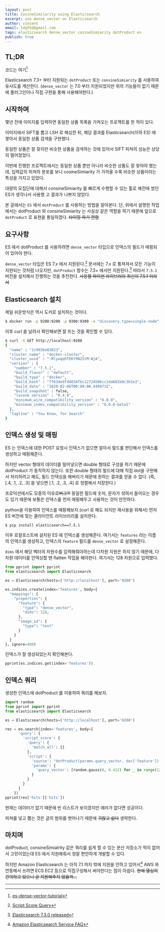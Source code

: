 ```yaml
---
layout: post
title: CosineSimilarity using Elasticsearch
excerpt: use dense_vector on Elasticsearch
author: vincent
email: ldg55d@gmail.com
tags: elasticsearch dense_vector cosineSimiarity dotProduct es
publish: true
---
```


## TL;DR

코드는 여기[^1]

Elasticsearch 7.3+ 부터 지원되는 `dotProduct` 또는 `consineSimiarity` 를 사용하여 유사도를 계산한다.
(`dense_vector` 는 7.0 부터 지원되었지만 위의 기능들이 없기 때문에 플러그인이나 직접 구현을 통해 사용해야한다.)

## 시작하며

몇년 전에 이미지를 입력하면 동일한 상품 목록을 가져오는 프로젝트를 한 적이 있다.

이미지에서 SIFT를 뽑고 LSH 로 해싱한 뒤, 해당 결과를 Elasticsearch(이하 ES) 에 쌓아서 동일한 상품 검색을 구현했다.

동일한 상품은 잘 찾지만 비슷한 상품을 검색하는 것에 있어서 SIFT 피쳐의 성능은 상당히 떨어졌었다. 

이번에 진행한 프로젝트에서는 동일한 상품 뿐만 아니라 비슷한 상품도 잘 찾아야 했는데, 입력값의 피쳐의 분포를 보니 cosineSimiarity 가 가까울 수록 비슷한 상품이라는 특성을 가지고 있었다.

대량의 모집단에 대해서 consineSimiarity 를 빠르게 수행할 수 있는 툴로 예전에 썼던 ES가 생각나서 사용했 고 결과가 나쁘지 않았다.

본 글에서는 `ES` 에서 `dotProduct` 를 사용하는 방법을 알아본다. 단, 위에서 설명한 작업에서는 dotProduct 와 consineSimiarity 는 사실상 같은 역할을 하기 때문에 앞으로 `dotProduct` 로 표현을 통일하겠다. ~~타이핑 하기 편함~~

## 요구사항

ES 에서 dotProduct 를 사용하려면 `dense_vector` 타입으로 인덱스의 필드가 매핑되어 있어야 한다.

`dense_vector` 타입은 ES 7.x 에서 지원된다.[^2] 문서에는 7.x 로 퉁쳐져서 모든 기능이 지원되는 것처럼 나오지만, `dotProduct` 함수는 7.3+ 에서만 지원된다.[^3]
따라서 `7.5.1` 버전을 설치해서 진행하는 것을 추천한다. ~~사용할 파이썬 라이브러리 최신이 7.5.1 이라서~~

## Elasticsearch 설치

제일 쉬운방식은 역시 도커로 설치하는 것이다.

```bash
$ docker run -p 9200:9200 -p 9300:9300 -e "discovery.type=single-node" docker.elastic.co/elasticsearch/elasticsearch:7.5.1
```

이후 curl 을 날려서 확인해보면 잘 뜨는 것을 확인할 수 있다.

```bash
$ curl -X GET http://localhost:9200
{
  "name" : "1c993be83823",
  "cluster_name" : "docker-cluster",
  "cluster_uuid" : "-RlyuqqhTEKY9N2StM-WjA",
  "version" : {
    "number" : "7.5.1",
    "build_flavor" : "default",
    "build_type" : "docker",
    "build_hash" : "7f634e9f44834fbc12724506cc1da681b0c3b1e3",
    "build_date" : "2020-02-06T00:09:00.449973Z",
    "build_snapshot" : false,
    "lucene_version" : "8.4.0",
    "minimum_wire_compatibility_version" : "6.8.0",
    "minimum_index_compatibility_version" : "6.0.0-beta1"
  },
  "tagline" : "You Know, for Search"
}
```

## 인덱스 생성 및 매핑

ES 는 인덱스에 대한 POST 요청시 인덱스가 없으면 알아서 필드를 판단해서 인덱스를 생성하고 매핑해준다.

하지만 vector 형태의 데이터를 밀어넣으면 double 형태로 구성을 하기 때문에 dotProduct 가 동작하지 않는다. 또한 double 형태의 필드에 대해 직접 dot을 구현해서 처리하려고 해도, 필드 인덱싱을 해버리기 때문에 원하는 결과를 얻을 수 없다. (즉,  [.4, .1, .2, .3] 을 넣으면 [.1, .2, .3, .4] 로 정렬해서 저장한다.) 

프로덕션에서도 모종의 이유로~~버그?!~~ 동일한 필드에 숫자, 문자가 섞여서 들어오는 경우도 있기 때문에 보통은 인덱스를 먼저 매핑해두고 사용하는 것이 안전하다.

python을 이용하여 인덱스를 매핑해보자.(curl 로 해도 되지만 재사용을 위해서) 먼저 ES 버전에 맞는 클라이언트 라이브러리를 설치한다.

```bash
$ pip install elasticsearch==7.5.1
```

이후 로컬호스트에 설치된 ES 에 인덱스를 생성해준다. 여기서는 `features` 라는 이름의 인덱스를 생성하고, 인덱스의 `feature` 필드를 `dense_vector` 로 설정해준다.

`dims` 에서 해당 벡터의 차원수를 입력해줘야하는데 다차원 지원은 하지 않기 때문에, 다차원 데이터를 인덱싱할 땐 flatten 작업을 해야한다. 여기서는 128 차원으로 입력했다.

```python
from pprint import pprint
from elasticsearch import Elasticsearch

es = Elasticsearch(hosts=['http://localhost'], port='9200')

es.indices.create(index='features', body={
  "mappings": {
    "properties": {
      "feature": {
        "type": "dense_vector",
        "dims": 128,
      },
      "image_id": {
        "type": "text"
      }
    }
  }
}, ignore=400)
```

인덱스가 잘 생성되었는지 확인해본다.

```python
pprint(es.indices.get(index='features'))
```

## 인덱스 쿼리

생성한 인덱스에 dotProduct 를 이용하여 쿼리를 해보자.

```python
import random
from pprint import pprint
from elasticsearch import Elasticsearch

es = Elasticsearch(hosts=['http://localhost'], port='9200')

res = es.search(index='features', body={
      'query': {
        'script_score': {
          'query': {
            'match_all': {}
          },
          'script': {
            'source': "dotProduct(params.query_vector, doc['feature']) + 1.0",
            'params': {
              'query_vector': [random.gauss(0, 0.432) for _ in range(128)],
            }
          }
        }
      }
    })
pprint(res['hits']['hits'])
```

현재는 데이터가 없기 때문에 빈 리스트가 보이겠지만 에러가 없다면 성공이다.

피쳐를 넣고 뽑는 것은 글의 범위를 벗어나기 때문에 ~~귀찮고 쉽다~~ 생략한다.

## 마치며

dotProduct, consineSimialrity 같은 쿼리를 쉽게 할 수 있는 분산 저장소가 딱히 없어서 고민이었는데 ES 에서 지원해줘서 정말 편안하게 개발할 수 있다.

하지만 Amazon Elasticsearch 는 아직 7.1 까지 밖에 지원을 안하고 있어서[^4] AWS 와 연동해서 쓰려면 ECS EC2 등으로 직접구성해서 써야한다는 점이 아쉽다.
~~현재 열심히 건의하고 있으니 곧 지원해주지 않을까...~~

----

[^1]: [es-dense-vector-tutorial](https://github.com/haandol/es-dense-vector-tutorial/blob/master/Elasticsearch.ipynb)
[^2]: [Script Score Query](https://www.elastic.co/guide/en/elasticsearch/reference/7.x/query-dsl-script-score-query.html)
[^3]: [Elasticsearch 7.3.0 released](https://www.elastic.co/kr/blog/elasticsearch-7-3-0-released)
[^4]: [Amazon Elasticsearch Service FAQ](https://aws.amazon.com/ko/elasticsearch-service/faqs/?nc=sn&loc=6)